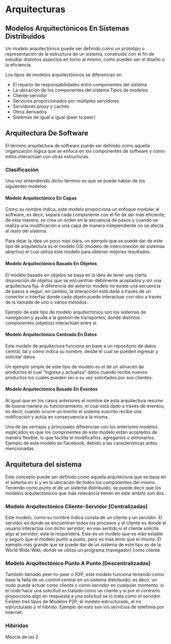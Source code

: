 # Arquitecturas
## Modelos Arquitectónicos En Sistemas Distribuidos 
Un modelo arquitectónico puede ser definido como un prototipo o representación de la estructura de un sistema, construido con el fin de estudiar distintos aspectos en torno al mismo, como pueden ser el diseño o la eficiencia. 

Los tipos de modelos arquitectónicos se diferencian en 
- El reparto de responsabilidades entre componentes del sistema
- La ubicación de los componentes del sistema 
Tipos de modelos 
- Cliente-servidor 
- Servicios proporcionados por múltiples servidores 
- Servidores proxy y cachés
- Otros derivados
- Sistemas de igual a igual (peer to peer)

## Arquitectura De Software 
El término arquitectura de software puede ser definido como aquella organización lógica que se enfoca en los componentes de software y como estos interactúan con otras estructuras.

### Clasificación 
Una vez entendiendo dicho término es que se puede hablar de los siguientes modelos: 
#### Modelo Arquitectónico En Capas
Como su nombre indica, este modelo proporciona un enfoque modular al software, es decir, separa cada componente con el fin de ser más eficiente; de esta manera, se crea un orden en la secuencia de pasos y cuando se realiza una modificación a una capa de manera independiente no se afecta al resto del sistema.

Para dejar la idea un poco más clara, un ejemplo que se puede dar de este tipo de arquitectura es el modelo OSI (modelo de interconexión de sistemas abiertos) el cual utiliza este modelo para obtener mejores resultados. 

#### Modelo Arquitectónico Basado En Objetos
El modelo basado en objetos se basa en la idea de tener una cierta disposición de objetos que se encuentran débilmente acoplados y sin una arquitectura fija. A diferencia del anterior modelo no existe una secuencia de pasos a seguir, en cambio, la interacción está dada a través de un conector o interfaz donde cada objeto puede interactuar con otro a través de la llamada de uno o varios métodos.

Ejemplo de este tipo de modelo arquitectónico son los sistemas de navegación y ayuda a la gestión de transportes, donde distintos componentes (objetos) interactúan entre sí.

#### Modelo Arquitectónico Centrado En Datos
Este modelo de arquitectura funciona en base a un repositorio de datos central, tal y como indica su nombre, desde el cual se pueden ingresar y solicitar datos. 

Un ejemplo simple de este tipo de modelo es el de un almacén de productos el cual “ingresa y actualiza” datos cuando recibe nuevos productos los cuales pueden ser a su vez solicitados por sus clientes.

#### Modelo Arquitectónico Basado En Eventos
Al igual que en los casos anteriores el nombre de esta arquitectura resume de buena manera su funcionamiento, el cual está dado a través de eventos; es decir, cuando ocurre un evento el sistema suscrito recibe una notificación y actúa en consecuencia a la misma. 

Una de las ventajas y principales diferencias con los anteriores modelos explicados es que los componentes de este modelo están acoplados de manera flexible, lo que facilita el modificarlos, agregarlos o eliminarlos. Ejemplo de este modelo es Facebook, debido a las características antes mencionadas.
## Arquitetura del sistema
Este concepto puede ser definido como aquella arquitectura que se basa en el sistema en si y en la ubicación de todos los componentes del mismo. Teniendo como punto el de un sistema distribuido, se puede decir que los modelos arquitectónicos que más relevancia tienen en este ámbito son dos.

### Modelo Arquitectónico Cliente-Servidor (Centralizadas)
Este modelo, como su nombre indica consta de un cliente y un servidor. El servidor es donde se encuentran todos los procesos y el cliente es donde el usuario interactúa con dicho servidor; en ese sentido si el cliente solicita algo al servidor, este le responderá. Este es un modelo que es más estable y seguro que el modelo punto a punto, pero es más lento que el mismo. El ejemplo más grande que se puede dar de un sistema de este tipo es de la World Wide Web, donde se utiliza un programa (navegador) como cliente

### Modelo Arquitectónico Punto A Punto (Descentralizadas)
También llamado peer-to-peer o P2P, este modelo funciona teniendo como base la falta de un control central en un sistema distribuido; es decir, un nodo puede actuar como cliente o como servidor en cualquier momento; si el nodo hace una solicitud es tratado como un cliente y si por el contrario proporciona algo en respuesta a una solicitud se lo trata como el servidor. Existen tres tipos de Modelos P2P, el modelo estructurado, el no estructurado y el híbrido. Ejemplo de esto son los servicios de telefonía por Internet.

### Hibiridas
Mezcla de las 2
